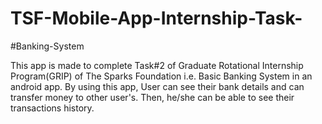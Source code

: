 # TSF-Mobile-App-Internship-Task-
#Banking-System  

This app is made to complete Task#2 of Graduate Rotational Internship Program(GRIP) of The Sparks Foundation i.e. Basic Banking System in an android app.  By using this app, User can see their bank details and can transfer money to other user's. Then, he/she can be able to see their transactions history.
